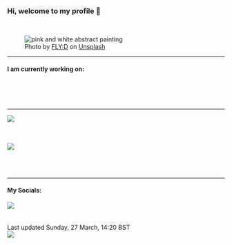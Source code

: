 <h3>Hi, welcome to my profile 👋</h3>

<br />
<figure>
  <img
    src="https://images.unsplash.com/photo-1612416365463-9ddb415d7f71?crop=entropy&cs=tinysrgb&fit=max&fm=jpg&ixid=MnwyNzQ3MDB8MHwxfHJhbmRvbXx8fHx8fHx8fDE2NDgzODM3OTA&ixlib=rb-1.2.1&q=80&w=1080&auto=format"
    alt="pink and white abstract painting" 
  />
  <figcaption>Photo by <a
    href="https://unsplash.com/@flyd2069?utm_source=Profile%20readme&utm_medium=referral">FLY:D</a> on <a
    href="https://unsplash.com/?utm_source=Profile%20readme&utm_medium=referral">Unsplash</a></figcaption>
</figure>


<hr />
<h4>I am currently working on:</h4>
<a href=""></a>

<br /><br /><br />

<hr />
<img
  src="https://github-readme-stats.vercel.app/api?username=shanelucy&show_icons=true&theme=calm"
/>
<br /><br /><br />

<img 
  src="https://github-readme-stats.vercel.app/api/top-langs/?username=shanelucy&theme=calm"
/>
<br /><br /><br /><br />
<hr />
<h4>My Socials:</h4>
<a href="https://uk.linkedin.com/in/shane-lucy-4735b616a">
  <img
    src="https://img.shields.io/badge/linkedin%20-%230077B5.svg?&style=for-the-badge&logo=linkedin&logoColor=white"
  />
</a>
<br /><br /><br />
Last updated Sunday, 27 March, 14:20 BST
<br />
<img
  src="https://github.com/ShaneLucy/ShaneLucy/workflows/README%20build/badge.svg"
/>
